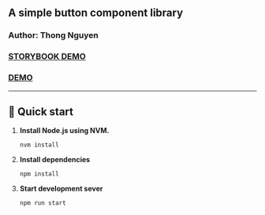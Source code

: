 ## A simple button component library
### Author: Thong Nguyen
### [STORYBOOK DEMO](https://tyler-component-style-guide.netlify.app)
### [DEMO](https://theme-and-hook.now.sh/)
---
## 🚀 Quick start

1.  **Install Node.js using NVM.**
    ```shell
    nvm install
    ```
2.  **Install dependencies**
    ```shell
    npm install
    ```

3.  **Start development sever**
    ```shell
    npm run start
    ```